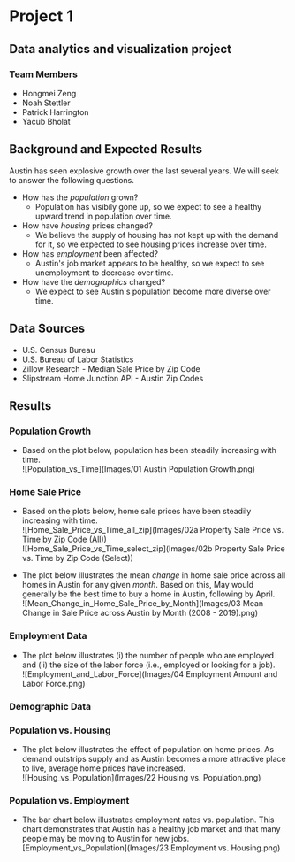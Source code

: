 # Project 1  
## Data analytics and visualization project  
### Team Members
* Hongmei Zeng  
* Noah Stettler  
* Patrick Harrington  
* Yacub Bholat  

## Background and Expected Results
Austin has seen explosive growth over the last several years. We will seek to answer the following questions.
* How has the *population* grown?  
  * Population has visibily gone up, so we expect to see a healthy upward trend in population over time.  
* How have *housing* prices changed?  
  * We believe the supply of housing has not kept up with the demand for it, so we expected to see housing prices increase over time.  
* How has *employment* been affected?  
  * Austin's job market appears to be healthy, so we expect to see unemployment to decrease over time.
* How have the *demographics* changed?  
  * We expect to see Austin's population become more diverse over time.

## Data Sources  
* U.S. Census Bureau  
* U.S. Bureau of Labor Statistics  
* Zillow Research - Median Sale Price by Zip Code  
* Slipstream Home Junction API - Austin Zip Codes  

## Results  
### Population Growth
* Based on the plot below, population has been steadily increasing with time.  
![Population_vs_Time](Images/01 Austin Population Growth.png)

### Home Sale Price
  * Based on the plots below, home sale prices have been steadily increasing with time.  
![Home_Sale_Price_vs_Time_all_zip](Images/02a Property Sale Price vs. Time by Zip Code (All))  
![Home_Sale_Price_vs_Time_select_zip](Images/02b Property Sale Price vs. Time by Zip Code (Select))

  * The plot below illustrates the mean *change* in home sale price across all homes in Austin for any given *month*. Based on this, May would generally be the best time to buy a home in Austin, following by April.  
![Mean_Change_in_Home_Sale_Price_by_Month](Images/03 Mean Change in Sale Price across Austin by Month (2008 - 2019).png)

### Employment Data
* The plot below illustrates (i) the number of people who are employed and (ii) the size of the labor force (i.e., employed or looking for a job).  
![Employment_and_Labor_Force](Images/04 Employment Amount and Labor Force.png)

### Demographic Data


### Population vs. Housing
* The plot below illustrates the effect of population on home prices. As demand outstrips supply and as Austin becomes a more attractive place to live, average home prices have increased.  
![Housing_vs_Population](Images/22 Housing vs. Population.png)

### Population vs. Employment
* The bar chart below illustrates employment rates vs. population. This chart demonstrates that Austin has a healthy job market and that many people may be moving to Austin for new jobs.  
[Employment_vs_Population](Images/23 Employment vs. Housing.png)
